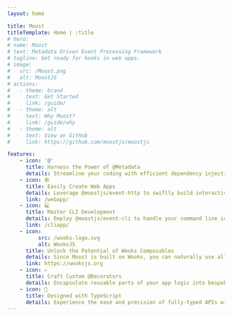 ```yaml
---
layout: home

title: Moost
titleTemplate: Home | :title
# hero:
# name: Moost
# text: Metadata Driven Event Processing Framework
# tagline: Get ready for hooks in web apps.
# image:
#   src: /Moost.png
#   alt: MoostJS
# actions:
#   - theme: brand
#     text: Get Started
#     link: /guide/
#   - theme: alt
#     text: Why Moost?
#     link: /guide/why
#   - theme: alt
#     text: View on GitHub
#     link: https://github.com/moostjs/moostjs

features:
    - icon: '@'
      title: Harness the Power of @Metadata
      details: Streamline your coding with efficient dependency injections and simplified testing via decorators.
    - icon: 🕸
      title: Easily Create Web Apps
      details: Leverage @moostjs/event-http to swiftly build interactive web applications.
      link: /webapp/
    - icon: 💻
      title: Master CLI Development
      details: Employ @moostjs/event-cli to handle your command line interface events seamlessly.
      link: /cliapp/
    - icon:
          src: /wooks-logo.svg
          alt: WooksJS
      title: Unlock the Potential of Wooks Composables
      details: Since Moost is built on Wooks, you can naturally use all Wooks Composables for a seamless development experience.
      link: https://wooksjs.org
    - icon: ✍
      title: Craft Custom @Decorators
      details: Encapsulate reusable parts of your app logic into bespoke @Decorators to enhance modularity and readability.
    - icon: 🔑
      title: Designed with TypeScript
      details: Experience the ease and precision of fully-typed APIs with TypeScript.
---
```

